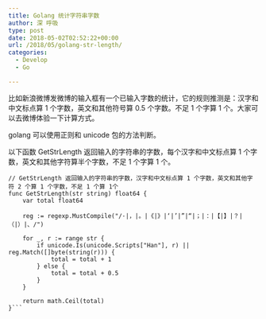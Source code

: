 ```yaml
---
title: Golang 统计字符串字数
author: 深 呼吸
type: post
date: 2018-05-02T02:52:22+00:00
url: /2018/05/golang-str-length/
categories:
  - Develop
  - Go

---
```

比如新浪微博发微博的输入框有一个已输入字数的统计，它的规则推测是：汉字和中文标点算 1 个字数，英文和其他符号算 0.5 个字数。不足 1 个字算 1 个。大家可以去微博体验一下计算方式。

golang 可以使用正则和 unicode 包的方法判断。

以下函数 GetStrLength 返回输入的字符串的字数，每个汉字和中文标点算 1 个字数，英文和其他字符算半个字数，不足 1 个字算 1 个。

```golang
// GetStrLength 返回输入的字符串的字数，汉字和中文标点算 1 个字数，英文和其他字符 2 个算 1 个字数，不足 1 个算 1个
func GetStrLength(str string) float64 {
	var total float64

	reg := regexp.MustCompile("/·|，|。|《|》|‘|’|”|“|；|：|【|】|？|（|）|、/")

	for _, r := range str {
		if unicode.Is(unicode.Scripts["Han"], r) || reg.Match([]byte(string(r))) {
			total = total + 1
		} else {
			total = total + 0.5
		}
	}

	return math.Ceil(total)
}```